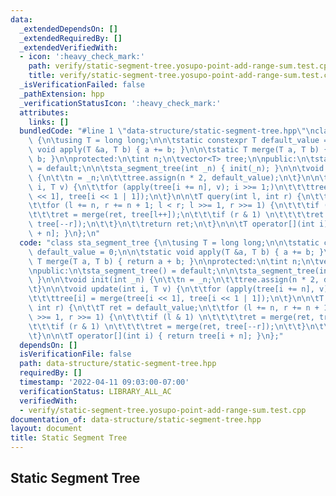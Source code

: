 ```yaml
---
data:
  _extendedDependsOn: []
  _extendedRequiredBy: []
  _extendedVerifiedWith:
  - icon: ':heavy_check_mark:'
    path: verify/static-segment-tree.yosupo-point-add-range-sum.test.cpp
    title: verify/static-segment-tree.yosupo-point-add-range-sum.test.cpp
  _isVerificationFailed: false
  _pathExtension: hpp
  _verificationStatusIcon: ':heavy_check_mark:'
  attributes:
    links: []
  bundledCode: "#line 1 \"data-structure/static-segment-tree.hpp\"\nclass sta_segment_tree\
    \ {\n\tusing T = long long;\n\n\tstatic constexpr T default_value = 0;\n\n\tstatic\
    \ void apply(T &a, T b) { a += b; }\n\n\tstatic T merge(T a, T b) { return a +\
    \ b; }\n\nprotected:\n\tint n;\n\tvector<T> tree;\n\npublic:\n\tsta_segment_tree()\
    \ = default;\n\n\tsta_segment_tree(int _n) { init(_n); }\n\n\tvoid init(int _n)\
    \ {\n\t\tn = _n;\n\t\ttree.assign(n * 2, default_value);\n\t}\n\n\tvoid update(int\
    \ i, T v) {\n\t\tfor (apply(tree[i += n], v); i >>= 1;)\n\t\t\ttree[i] = merge(tree[i\
    \ << 1], tree[i << 1 | 1]);\n\t}\n\n\tT query(int l, int r) {\n\t\tT ret = default_value;\n\
    \t\tfor (l += n, r += n + 1; l < r; l >>= 1, r >>= 1) {\n\t\t\tif (l & 1) \n\t\
    \t\t\tret = merge(ret, tree[l++]);\n\t\t\tif (r & 1) \n\t\t\t\tret = merge(ret,\
    \ tree[--r]);\n\t\t}\n\t\treturn ret;\n\t}\n\n\tT operator[](int i) { return tree[i\
    \ + n]; }\n};\n"
  code: "class sta_segment_tree {\n\tusing T = long long;\n\n\tstatic constexpr T\
    \ default_value = 0;\n\n\tstatic void apply(T &a, T b) { a += b; }\n\n\tstatic\
    \ T merge(T a, T b) { return a + b; }\n\nprotected:\n\tint n;\n\tvector<T> tree;\n\
    \npublic:\n\tsta_segment_tree() = default;\n\n\tsta_segment_tree(int _n) { init(_n);\
    \ }\n\n\tvoid init(int _n) {\n\t\tn = _n;\n\t\ttree.assign(n * 2, default_value);\n\
    \t}\n\n\tvoid update(int i, T v) {\n\t\tfor (apply(tree[i += n], v); i >>= 1;)\n\
    \t\t\ttree[i] = merge(tree[i << 1], tree[i << 1 | 1]);\n\t}\n\n\tT query(int l,\
    \ int r) {\n\t\tT ret = default_value;\n\t\tfor (l += n, r += n + 1; l < r; l\
    \ >>= 1, r >>= 1) {\n\t\t\tif (l & 1) \n\t\t\t\tret = merge(ret, tree[l++]);\n\
    \t\t\tif (r & 1) \n\t\t\t\tret = merge(ret, tree[--r]);\n\t\t}\n\t\treturn ret;\n\
    \t}\n\n\tT operator[](int i) { return tree[i + n]; }\n};"
  dependsOn: []
  isVerificationFile: false
  path: data-structure/static-segment-tree.hpp
  requiredBy: []
  timestamp: '2022-04-11 09:03:00-07:00'
  verificationStatus: LIBRARY_ALL_AC
  verifiedWith:
  - verify/static-segment-tree.yosupo-point-add-range-sum.test.cpp
documentation_of: data-structure/static-segment-tree.hpp
layout: document
title: Static Segment Tree
---
```


## Static Segment Tree